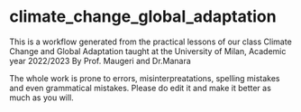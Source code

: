 # climate_change_global_adaptation
This is a workflow generated from the practical lessons of our class Climate Change and Global Adaptation taught at the University of Milan, Academic year 2022/2023 By Prof. Maugeri and Dr.Manara

The whole work is prone to errors, misinterpreatations, spelling mistakes and even grammatical mistakes. Please do edit it and make it better as much as you will.

